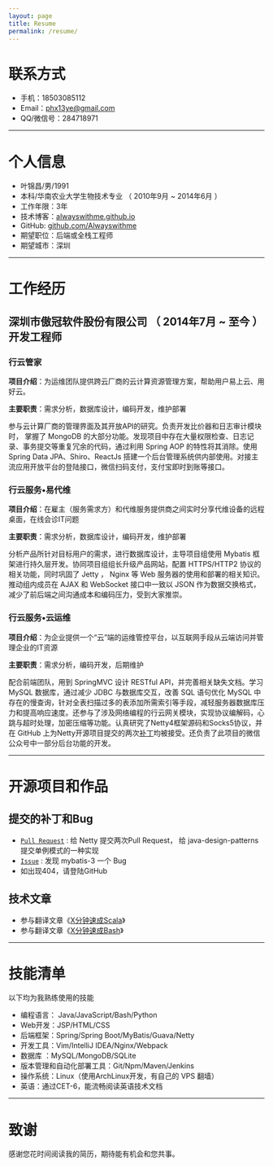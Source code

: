 ```yaml
---
layout: page
title: Resume
permalink: /resume/
---
```


# 联系方式


- 手机：18503085112
- Email：phx13ye@gmail.com
- QQ/微信号：284718971

---

# 个人信息


 - 叶锦昌/男/1991
 - 本科/华南农业大学生物技术专业 （ 2010年9月 ~ 2014年6月 ）
 - 工作年限：3年
 - 技术博客：[alwayswithme.github.io][博客]
 - GitHub: [github.com/Alwayswithme][GitHub]
 - 期望职位：后端或全栈工程师
 - 期望城市：深圳

---

# 工作经历


## 深圳市傲冠软件股份有限公司 （ 2014年7月 ~ 至今 ） 开发工程师

### 行云管家

**项目介绍**：为运维团队提供跨云厂商的云计算资源管理方案，帮助用户易上云、用好云。

**主要职责**：需求分析，数据库设计，编码开发，维护部署

参与云计算厂商的管理界面及其开放API的研究。负责开发比价器和日志审计模块时， 掌握了 MongoDB 的大部分功能。发现项目中存在大量权限检查、日志记录、事务提交等重复冗余的代码，通过利用 Spring AOP 的特性将其消除。使用 Spring Data JPA、Shiro、ReactJs 搭建一个后台管理系统供内部使用。对接主流应用开放平台的登陆接口，微信扫码支付，支付宝即时到账等接口。

### 行云服务•易代维

**项目介绍**：在雇主（服务需求方）和代维服务提供商之间实时分享代维设备的远程桌面，在线会诊IT问题

**主要职责**：需求分析，数据库设计，编码开发，维护部署

分析产品所针对目标用户的需求，进行数据库设计，主导项目组使用 Mybatis 框架进行持久层开发。协同项目组组长升级产品网站，配置 HTTPS/HTTP2 协议的相关功能，同时巩固了 Jetty ， Nginx 等 Web 服务器的使用和部署的相关知识。推动组内成员在 AJAX 和 WebSocket 接口中一致以 JSON 作为数据交换格式，减少了前后端之间沟通成本和编码压力，受到大家推崇。

### 行云服务•云运维

**项目介绍**：为企业提供一个“云”端的运维管控平台，以互联网手段从云端访问并管理企业的IT资源

**主要职责**：需求分析，编码开发，后期维护

配合前端团队，用到 SpringMVC 设计 RESTful API，并完善相关缺失文档。学习 MySQL 数据库，通过减少 JDBC 与数据库交互，改善 SQL 语句优化 MySQL 中存在的慢查询，针对全表扫描过多的表添加所需索引等手段，减轻服务器数据库压力和提高响应速度。还参与了涉及网络编程的行云网关模块，实现协议编解码，心跳与超时处理，加密压缩等功能。认真研究了Netty4框架源码和Socks5协议，并在 GitHub 上为Netty开源项目提交的两次[补丁][为Netty打的补丁]均被接受。还负责了此项目的微信公众号中一部分后台功能的开发。

---

# 开源项目和作品


## 提交的补丁和Bug

 - [```Pull Request```][GitHub Pull Request] : 给 Netty 提交两次Pull Request， 给 java-design-patterns 提交单例模式的一种实现
 - [```Issue```][GitHub Issue] : 发现 mybatis-3 一个 Bug
 - 如出现404，请登陆GitHub

## 技术文章

- 参与翻译文章《[X分钟速成Scala][scala-cn]》
- 参与翻译文章《[X分钟速成Bash][bash-cn]》


---

# 技能清单


以下均为我熟练使用的技能

- 编程语言： Java/JavaScript/Bash/Python
- Web开发：JSP/HTML/CSS
- 后端框架：Spring/Spring Boot/MyBatis/Guava/Netty
- 开发工具：Vim/IntelliJ IDEA/Nginx/Webpack
- 数据库  ：MySQL/MongoDB/SQLite
- 版本管理和自动化部署工具：Git/Npm/Maven/Jenkins
- 操作系统：Linux（使用ArchLinux开发，有自己的 VPS 翻墙）
- 英语：通过CET-6，能流畅阅读英语技术文档

---

# 致谢


感谢您花时间阅读我的简历，期待能有机会和您共事。

[博客]: https://alwayswithme.github.io
[GitHub]: https://github.com/Alwayswithme
[为Netty打的补丁]: https://github.com/netty/netty/pulls?q=is%3Apr+author%3AAlwayswithme+is%3Aclosed
[GitHub Pull Request]: https://github.com/pulls?q=is%3Apr+author%3AAlwayswithme+is%3Aclosed
[GitHub Issue]: https://github.com/issues?q=is%3Aissue+author%3AAlwayswithme+is%3Aclosed
[scala-cn]: http://learnxinyminutes.com/docs/zh-cn/scala-cn/
[bash-cn]: http://learnxinyminutes.com/docs/zh-cn/bash-cn/
